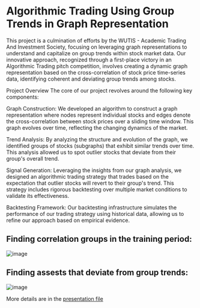 # Algorithmic Trading Using Group Trends in Graph Representation
This project is a culmination of efforts by the WUTIS - Academic Trading And Investment Society, focusing on leveraging graph representations to understand and capitalize on group trends within stock market data. Our innovative approach, recognized through a first-place victory in an Algorithmic Trading pitch competition, involves creating a dynamic graph representation based on the cross-correlation of stock price time-series data, identifying coherent and deviating group trends among stocks.

Project Overview
The core of our project revolves around the following key components:

Graph Construction: We developed an algorithm to construct a graph representation where nodes represent individual stocks and edges denote the cross-correlation between stock prices over a sliding time window. This graph evolves over time, reflecting the changing dynamics of the market.

Trend Analysis: By analyzing the structure and evolution of the graph, we identified groups of stocks (subgraphs) that exhibit similar trends over time. This analysis allowed us to spot outlier stocks that deviate from their group's overall trend.

Signal Generation: Leveraging the insights from our graph analysis, we designed an algorithmic trading strategy that trades based on the expectation that outlier stocks will revert to their group's trend. This strategy includes rigorous backtesting over multiple market conditions to validate its effectiveness.

Backtesting Framework: Our backtesting infrastructure simulates the performance of our trading strategy using historical data, allowing us to refine our approach based on empirical evidence.
## Finding correlation groups in the training period:
![image](https://github.com/lukablagoje/quant_trading_networks/assets/52599010/53396e03-41d0-4ae3-a073-1f83fda918cc)

## Finding assests that deviate from group trends:
![image](https://github.com/lukablagoje/quant_trading_networks/assets/52599010/3ddf0297-719b-44d5-b28b-fc531d5f47ba)

 More details are in the [presentation file](https://github.com/lukablagoje/quant_trading_networks/blob/c83d7c6ddf2d7c90bacaa193ef0cf766ddb4efbd/network_representation_assets.pdf)
